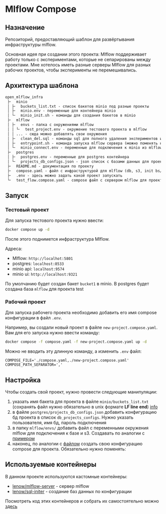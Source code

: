 # Mlflow Compose

## Назначение

Репозиторий, предоставляющий шаблон для развёртывания
инфраструктуры mlflow.

Основная идея при создании этого проекта:
Mlflow поддерживает работу только с экспериментами,
которые не сепарированы между проектами.
Мне хотелось иметь разные серверы Mlflow для разных
рабочих проектов, чтобы эксперименты не перемешивались.

## Архитектура шаблона

```txt
open_mlflow_infra
 ├╴  minio
 │ ├╴  buckets_list.txt - список бакетов minio под разные проекты
 │ ├╴  minio.env - переменные для контейнера minio
 │ └╴  minio_init.sh - команды для создания бакетов в minio
 ├╴  mlflow
 │ ├╴  envs - папка с окружениями mlflow
 │ │ └╴  test_project.env - окружение тестового проекта в mlflow
 │ │ ... - сюда можно добавлять свои окружения
 │ ├╴  clean_del.sql - команды sql для полного удаления экспериментов из БД
 │ ├╴  entrypoint.sh - команда запуска mlflow сервера (можно поменять на свою)
 │ └╴  minio_connect.env - переменные для подключения к minio из mlflow
 ├╴  postgres
 │ ├╴  postgres.env - переменные для postgres контейнера
 │ └╴  projects_db_configs.json - json список с базами данных для проектов
 ├╴  README.md - документация по проекту
 ├╴  compose.yaml - файл с инфраструктурой для mlflow (db, s3, init bs/s3)
 ├╴  .env - здесь можно задать какой проект запускать
 └╴  test_flow.compose.yaml - compose файл с сервером mlflow для проекта
```

## Запуск

### Тестовый проект

Для запуска тестового проекта нужно ввести:

```bash
docker compose up -d
```

После этого поднимется инфраструктура Mlflow.

Адреса:

- Mlflow: `http://localhot:5801`
- postgres: `localhost:8533`
- minio api: `localhost:9574`
- minio ui: `http://localhost:9321`

По умолчанию будет создан бакет `bucket1` в minio.
В postgres будет создана база `mlflow` для проекта test

### Рабочий проект

Для запуска рабочего проекта необходимо добавить его имя compose
конфигурации в файл `.env`.

Например, вы создали новый проект в файле `new-project.compose.yaml`.
Вам для его запуска нужно ввести команду:

```bash
docker compose -f compose.yaml -f new-project.compose.yaml up -d
```

Можно не вводить эту длинную команду, а изменить `.env` файл:

```env
COMPOSE_FILE='./compose.yaml,./new-project.compose.yaml'
COMPOSE_PATH_SEPARATOR=','
```

## Настройка

Чтобы создать свой проект, нужно провести следующие манипуляции:

1. указать имя бакета для проекта в файле `minio/buckets_list.txt`
(сохранять файл нужно обязательно в unix формате **LF line end**)
[info](https://labex.io/tutorials/linux-how-to-normalize-line-endings-in-linux-text-files-418212)
2. в файле `postgres/projects_db_configs.json` добавить конфигурацию бд
проекта в список `db_projects_configs`. Нужно указать
пользователя, имя бд, пароль подключения
3. в папку `mlflow/envs/` добавить файл с переменными окружения
mlflow для подключения к базе и s3. Создавать по аналогии с
[примером](./mlflow/envs/test_project.env)
4. наконец, по аналогии с [файлом](./test_flow.compose.yaml)
создать свою конфигурацию compose для проекта.
Обязательно нужно поменять:

## Используемые контейнеры

В данном проекте используются кастомные контейнеры:

- [lenow/mlflow-server](https://hub.docker.com/r/lenow/mlflow-server) - сервер mlflow
- [lenow/sql-initer](https://hub.docker.com/r/lenow/sql-initer) - создание баз данных
по конфигурации

Посмотреть код этих контейнеров и собрать их самостоятельно
можно [здесь](https://github.com/lenow55/open_mlflow_docker)
